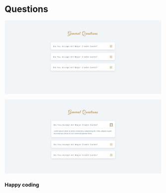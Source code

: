 # Questions 


![alt text](<Screenshot 2024-02-19 084617.png>) 



![alt text](<Screenshot 2024-02-19 084633.png>)

  
  
### Happy coding